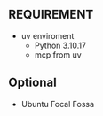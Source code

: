 ## REQUIREMENT

- uv enviroment
  - Python 3.10.17
  - mcp from uv 

## Optional
- Ubuntu Focal Fossa
